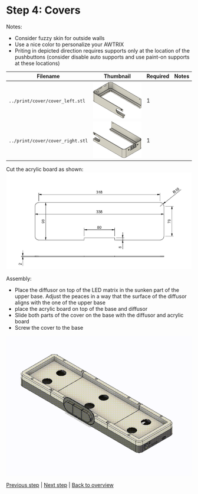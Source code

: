 # Step 4: Covers

Notes:
- Consider fuzzy skin for outside walls
- Use a nice color to personalize your AWTRIX
- Priting in depicted direction requires supports only at the location of the pushbuttons (consider disable auto supports and use paint-on supports at these locations)

| Filename                         | Thumbnail                            | Required | Notes |
| -------------------------------- | ------------------------------------ | -------- | ------|
| `../print/cover/cover_left.stl`  | <img src="./cover/cover_left.png"/>  | 1        |       |
| `../print/cover/cover_right.stl` | <img src="./cover/cover_right.png"/> | 1        |       |


Cut the acrylic board as shown:
![assembly](./cover/acryl.png)



Assembly:
- Place the diffusor on top of the LED matrix in the sunken part of the upper base. Adjust the peaces in a way that the surface of the diffusor aligns with the one of the upper base
- place the acrylic board on top of the base and diffusor
- Slide both parts of the cover on the base with the diffusor and acrylic board
- Screw the cover to the base 

![assembly](./cover/cover_assembly.gif)



[Previous step](./step_3.md) |
[Next step](./step_5.md) |
[Back to overview](../readme.md) 